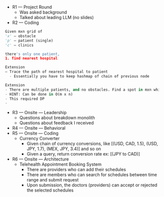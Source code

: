 - R1 — Project Round
	- Was asked background
	- Talked about leading LLM (no slides)
- R2 — Coding

```python
Given mxn grid of 
'x' — obstacle
'p' — patient (single)
'c' — clinics

there's only one patient, 
1. find nearest hospital 

Extension
— Trace the path of nearest hospital to patient
  - Essentially you have to keep hashmap of chain of previous node

Extension 
- There are multiple patients, and no obstacles. Find a spot in mxn which is the minimum sum distance to all patients
- HINT: Can be done in O(m x n)
- This required DP
- 
```

- R3 — Onsite — Leadership
	- Questions about breakdown monolith 
	- Questions about feedback I received 
- R4 — Onsite — Behavioral 
- R5 — Onsite — Coding
	- Currency Converter
		- Given chain of currency conversions, like [(USD, CAD, 1.5), (USD, JPY, 1.7), (MEX, JPY, 3.4)] and so on
		- Given a query, return conversion rate ex: [(JPY to CAD)]
- R6 — Onsite — Architecture
	- Telehealth Appointment Booking System
		- There are providers who can add their schedules
		- There are members who can search for schedules between time range and submit request
		- Upon submission, the doctors (providers) can accept or rejected the selected schedules